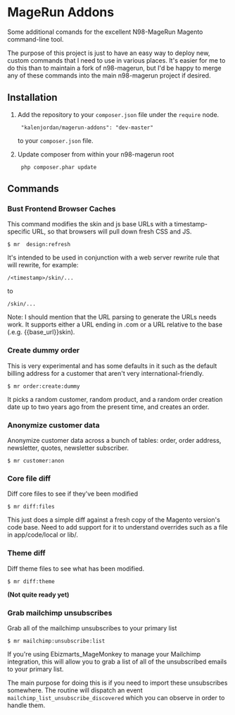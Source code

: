 MageRun Addons
==============

Some additional comands for the excellent N98-MageRun Magento command-line tool.

The purpose of this project is just to have an easy way to deploy new, custom
commands that I need to use in various places.  It's easier for me to do this
than to maintain a fork of n98-magerun, but I'd be happy to merge any of these
commands into the main n98-magerun project if desired.

Installation
------------
1. Add the repository to your `composer.json` file under the `require` node.

        "kalenjordan/magerun-addons": "dev-master"
    
    to your `composer.json` file.

2. Update composer from within your n98-magerun root

        php composer.phar update


Commands
--------

### Bust Frontend Browser Caches ###

This command modifies the skin and js base URLs with a timestamp-specific URL, so that browsers will pull 
down fresh CSS and JS.

    $ mr  design:refresh

It's intended to be used in conjunction with a web server rewrite rule that will rewrite, for example:
       
    /<timestamp>/skin/...
    
to

    /skin/...

Note: I should mention that the URL parsing to generate the URLs needs work.  It supports either a 
URL ending in .com or a URL relative to the base (.e.g. {{base_url}}skin).  

### Create dummy order ###

This is very experimental and has some defaults in it such as the default billing address for a customer
that aren't very international-friendly.

    $ mr order:create:dummy
    
It picks a random customer, random product, and a random order creation date up to two years ago from 
the present time, and creates an order.

### Anonymize customer data ###

Anonymize customer data across a bunch of tables: order, order address, newsletter, quotes,
newsletter subscriber.

    $ mr customer:anon

### Core file diff ###

Diff core files to see if they've been modified

    $ mr diff:files

This just does a simple diff against a fresh copy of the Magento version's
code base.  Need to add support for it to understand overrides such as a
file in app/code/local or lib/.

### Theme diff ###

Diff theme files to see what has been modified.

    $ mr diff:theme

**(Not quite ready yet)**

### Grab mailchimp unsubscribes ###

Grab all of the mailchimp unsubscribes to your primary list

    $ mr mailchimp:unsubscribe:list

If you're using Ebizmarts_MageMonkey to manage your Mailchimp integration,
this will allow you to grab a list of all of the unsubscribed emails to
your primary list.

The main purpose for doing this is if you need to import these unsubscribes
somewhere.  The routine will dispatch an event `mailchimp_list_unsubscribe_discovered`
which you can observe in order to handle them.
